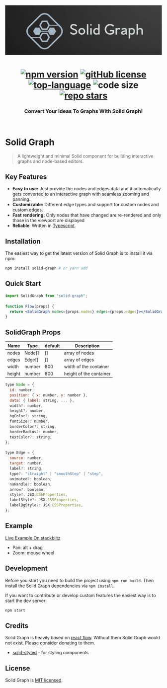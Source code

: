 <div align="center">
<h1><img width="800" src="./src/assets/banner.webp" alt="Solid Graph banner"><h1>
<a href="https://npmjs.com/package/solid-graph"><img src="https://img.shields.io/npm/v/solid-graph?color=c63537" alt="npm version"></a>
<a href="https://github.com/AlidotSal/solid-graph/blob/main/LICENSE"><img src="https://img.shields.io/github/license/AlidotSal/solid-graph?color=446b9e" alt="gitHub license"></a>
<a href="https://www.typescriptlang.org/"><img src="https://img.shields.io/github/languages/top/AlidotSal/solid-graph?color=446b9e" alt="top-language"></a>
<img src="https://img.shields.io/github/languages/code-size/AlidotSal/solid-graph?color=446b9e" alt="code size">
<a href="https://github.com/AlidotSal/solid-graph/stargazers"><img src="https://img.shields.io/github/stars/AlidotSal/solid-graph?color=446b9e" alt="repo stars"></a>

### Convert Your Ideas To Graphs With Solid Graph!

<br/>
</div>

# Solid Graph

> A lightweight and minimal Solid component for building interactive graphs and node-based editors.

## Key Features

- **Easy to use:** Just provide the nodes and edges data and it automatically gets converted to an interactive graph with seamless zooming and panning.
- **Customizable:** Different edge types and support for custom nodes and custom edges.
- **Fast rendering:** Only nodes that have changed are re-rendered and only those in the viewport are displayed
- **Reliable**: Written in [Typescript](https://www.typescriptlang.org/).

## Installation

The easiest way to get the latest version of Solid Graph is to install it via npm:

```bash
npm install solid-graph # or yarn add
```

## Quick Start

```jsx
import SolidGraph from "solid-graph";

function Flow(props) {
  return <SolidGraph nodes={props.nodes} edges={props.edges}></SolidGraph>;
}
```

## SolidGraph Props

| Name   | Type   | default | Description             |
| ------ | ------ | ------- | ----------------------- |
| nodes  | Node[] | []      | array of nodes          |
| edges  | Edge[] | []      | array of edges          |
| width  | number | 800     | width of the container  |
| height | number | 800     | height of the container |

```jsx
type Node = {
  id: number,
  position: { x: number, y: number },
  data: { label: string, ... },
  width?: number,
  height?: number,
  bgColor?: string,
  fontSize?: number,
  borderColor?: string,
  borderRadius?: number,
  textColor?: string,
};

type Edge = {
  source: number,
  target: number,
  label?: string,
  type?: "straight" | "smoothStep" | "step",
  animated?: boolean,
  noHandle?: boolean,
  arrow?: boolean,
  style?: JSX.CSSProperties,
  labelStyle?: JSX.CSSProperties,
  labelBgStyle?: JSX.CSSProperties,
};
```

## Example

[Live Example On stackblitz](https://stackblitz.com/edit/vitejs-vite-2wlkrn?file=src/App.tsx)

- Pan: alt + drag
- Zoom: mouse wheel

## Development

Before you start you need to build the project using `npm run build`. Then install the Solid Graph dependencies via `npm install`.

If you want to contribute or develop custom features the easiest way is to start the dev server:

```sh
npm start
```

## Credits

Solid Graph is heavily based on [react flow](https://github.com/wbkd/react-flow). Without them Solid Graph would not exist. Please consider donating to them.

- [solid-styled](https://github.com/LXSMNSYC/solid-styled) - for styling components

## License

Solid Graph is [MIT licensed](https://github.com/AlidotSal/solid-graph/blob/main/LICENSE).
